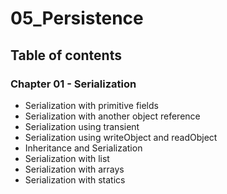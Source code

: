 # 05_Persistence

## Table of contents

### Chapter 01 - Serialization
- Serialization with primitive fields
- Serialization with another object reference
- Serialization using transient
- Serialization using writeObject and readObject
- Inheritance and Serialization
- Serialization with list
- Serialization with arrays
- Serialization with statics